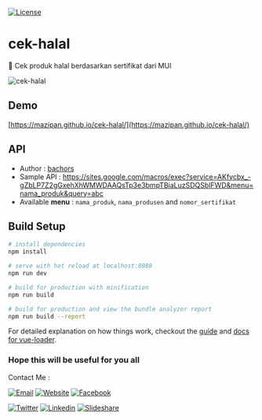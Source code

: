 [![License](https://img.shields.io/github/license/mazipan/cek-halal.svg?maxAge=3600)](https://github.com/mazipan/cek-halal)

# cek-halal

:rice: Cek produk halal berdasarkan sertifikat dari MUI

![cek-halal](https://raw.githubusercontent.com/mazipan/cek-halal/master/src/assets/cek-halal-small.png)

## Demo

[https://mazipan.github.io/cek-halal/](https://mazipan.github.io/cek-halal/)

## API

+ Author : [bachors](https://github.com/bachors/)
+ Sample API : https://sites.google.com/macros/exec?service=AKfycbx_-gZbLP7Z2gGxehXhWMWDAAQsTp3e3bmpTBiaLuzSDQSbIFWD&menu=nama_produk&query=abc
+ Available **menu** : `nama_produk`, `nama_produsen` and `nomor_sertifikat`

## Build Setup

``` bash
# install dependencies
npm install

# serve with hot reload at localhost:8080
npm run dev

# build for production with minification
npm run build

# build for production and view the bundle analyzer report
npm run build --report
```

For detailed explanation on how things work, checkout the [guide](http://vuejs-templates.github.io/webpack/) and [docs for vue-loader](http://vuejs.github.io/vue-loader).

### Hope this will be useful for you all

Contact Me :

[![Email](https://img.shields.io/badge/mazipanneh-Email-yellow.svg?maxAge=3600)](mailto:mazipanneh@gmail.com) [![Website](https://img.shields.io/badge/mazipanneh-Blog-brightgreen.svg?maxAge=3600)](https://mazipanneh.com/blog/) [![Facebook](https://img.shields.io/badge/mazipanneh-Facebook-blue.svg?maxAge=3600)](https://facebook.com/mazipanneh)

[![Twitter](https://img.shields.io/badge/Maz_Ipan-Twitter-55acee.svg?maxAge=3600)](https://twitter.com/Maz_Ipan) [![Linkedin](https://img.shields.io/badge/irfanmaulanamazipan-Linkedin-0077b5.svg?maxAge=3600)](https://id.linkedin.com/in/irfanmaulanamazipan) [![Slideshare](https://img.shields.io/badge/IrfanMaulana21-Slideshare-0077b5.svg?maxAge=3600)](https://www.slideshare.net/IrfanMaulana21)
